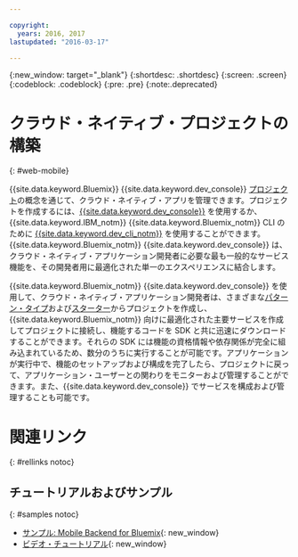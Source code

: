 ```yaml
---

copyright:
  years: 2016, 2017
lastupdated: "2016-03-17"

---
```

{:new_window: target="_blank"}
{:shortdesc: .shortdesc}
{:screen: .screen}
{:codeblock: .codeblock}
{:pre: .pre}
{:note:.deprecated}

# クラウド・ネイティブ・プロジェクトの構築
{: #web-mobile}

{{site.data.keyword.Bluemix}} {{site.data.keyword.dev_console}} [プロジェクト](projects.html)の概念を通じて、クラウド・ネイティブ・アプリを管理できます。プロジェクトを作成するには、[{{site.data.keyword.dev_console}}](devex.html) を使用するか、{{site.data.keyword.IBM_notm}} {{site.data.keyword.Bluemix_notm}} CLI のために [{{site.data.keyword.dev_cli_notm}}](dev_cli.html) を使用することができます。{{site.data.keyword.Bluemix_notm}} {{site.data.keyword.dev_console}} は、クラウド・ネイティブ・アプリケーション開発者に必要な最も一般的なサービス機能を、その開発者用に最適化された単一のエクスペリエンスに結合します。

{{site.data.keyword.Bluemix_notm}} {{site.data.keyword.dev_console}} を使用して、クラウド・ネイティブ・アプリケーション開発者は、さまざまな[パターン・タイプ](patterns.html)および[スターター](starters.html)からプロジェクトを作成し、{{site.data.keyword.Bluemix_notm}} 向けに最適化された主要サービスを作成してプロジェクトに接続し、機能するコードを SDK と共に迅速にダウンロードすることができます。それらの SDK には機能の資格情報や依存関係が完全に組み込まれているため、数分のうちに実行することが可能です。アプリケーションが実行中で、機能のセットアップおよび構成を完了したら、プロジェクトに戻って、アプリケーション・ユーザーとの関わりをモニターおよび管理することができます。また、{{site.data.keyword.dev_console}} でサービスを構成および管理することも可能です。

<!--
While the {{site.data.keyword.Bluemix_notm}} {{site.data.keyword.dev_console}} provides an integrated development experience, some developers might still want to have finer-grained control and wire services together manually. If this is your preferred approach, you might want to consider using the [{{site.data.keyword.mobilefirstbp}} Starter boilerplate](try_mobile.html).
-->

<!--With {{site.data.keyword.Bluemix}} Mobile services, you can incorporate pre-built, managed, and scalable cloud services into your mobile applications. You can focus on building your mobile apps, instead of the complexities of managing the back-end infrastructure.

The Mobile dashboard provides an integrated experience on {{site.data.keyword.Bluemix_notm}} where you can create mobile projects easily from within the dashboard.
-->


# 関連リンク
{: #rellinks notoc}

## チュートリアルおよびサンプル
{: #samples notoc}

* [サンプル: Mobile Backend for Bluemix](https://github.com/ibm-bluemix-mobile-services/mobiledashboard-storecatalog-backend){: new_window}
* [ビデオ・チュートリアル](https://www.youtube.com/channel/UCRW4t4Hzm9gzuiq5naERkCw){: new_window}
